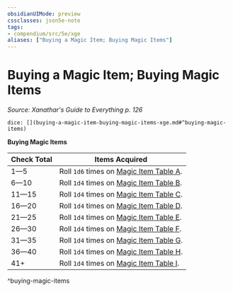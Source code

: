 ```yaml
---
obsidianUIMode: preview
cssclasses: json5e-note
tags:
- compendium/src/5e/xge
aliases: ["Buying a Magic Item; Buying Magic Items"]
---
```

# Buying a Magic Item; Buying Magic Items
*Source: Xanathar's Guide to Everything p. 126* 

`dice: [](buying-a-magic-item-buying-magic-items-xge.md#^buying-magic-items)`

**Buying Magic Items**

| Check Total | Items Acquired |
|-------------|----------------|
| 1—5 | Roll `1d6` times on [Magic Item Table A](/3-Mechanics/CLI/tables/magic-item-table-a.md). |
| 6—10 | Roll `1d4` times on [Magic Item Table B](/3-Mechanics/CLI/tables/magic-item-table-b.md). |
| 11—15 | Roll `1d4` times on [Magic Item Table C](/3-Mechanics/CLI/tables/magic-item-table-c.md). |
| 16—20 | Roll `1d4` times on [Magic Item Table D](/3-Mechanics/CLI/tables/magic-item-table-d.md). |
| 21—25 | Roll `1d4` times on [Magic Item Table E](/3-Mechanics/CLI/tables/magic-item-table-e.md). |
| 26—30 | Roll `1d4` times on [Magic Item Table F](/3-Mechanics/CLI/tables/magic-item-table-f.md). |
| 31—35 | Roll `1d4` times on [Magic Item Table G](/3-Mechanics/CLI/tables/magic-item-table-g.md). |
| 36—40 | Roll `1d4` times on [Magic Item Table H](/3-Mechanics/CLI/tables/magic-item-table-h.md). |
| 41+ | Roll `1d4` times on [Magic Item Table I](/3-Mechanics/CLI/tables/magic-item-table-i.md). |
^buying-magic-items